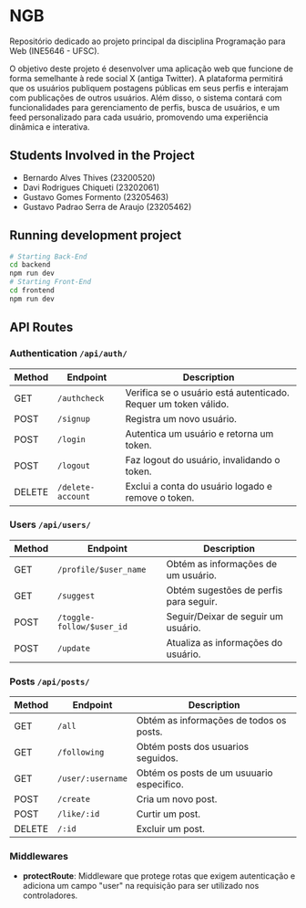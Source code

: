 # NGB

Repositório dedicado ao projeto principal da disciplina Programação para Web (INE5646 - UFSC).

O objetivo deste projeto é desenvolver uma aplicação web que funcione de forma semelhante à rede social X (antiga Twitter). A plataforma permitirá que os usuários publiquem postagens públicas em seus perfis e interajam com publicações de outros usuários. Além disso, o sistema contará com funcionalidades para gerenciamento de perfis, busca de usuários, e um feed personalizado para cada usuário, promovendo uma experiência dinâmica e interativa.

## Students Involved in the Project

- Bernardo Alves Thives (23200520)
- Davi Rodrigues Chiqueti (23202061)
- Gustavo Gomes Formento (23205463)
- Gustavo Padrao Serra de Araujo (23205462)

## Running development project

```bash
# Starting Back-End
cd backend
npm run dev
# Starting Front-End     
cd frontend
npm run dev
```

## API Routes

### Authentication ```/api/auth/```

| Method | Endpoint         | Description                                                      |
|--------|------------------|------------------------------------------------------------------|
| GET    | `/authcheck`     | Verifica se o usuário está autenticado. Requer um token válido.  |
| POST   | `/signup`        | Registra um novo usuário.                                        |
| POST   | `/login`         | Autentica um usuário e retorna um token.                         |
| POST   | `/logout`        | Faz logout do usuário, invalidando o token.                      |
| DELETE | `/delete-account`| Exclui a conta do usuário logado e remove o token.               |

### Users ```/api/users/```

| Method | Endpoint                     | Description                                                   |
|--------|----------------------        |---------------------------------------------------------------|
| GET    | `/profile/$user_name`        | Obtém as informações de um usuário.                           |
| GET    | `/suggest`                   | Obtém sugestões de perfis para seguir.                        |
| POST   | `/toggle-follow/$user_id`    | Seguir/Deixar de seguir um usuário.                           |
| POST   | `/update`                    | Atualiza as informações do usuário.                           |

### Posts ```/api/posts/```

| Method | Endpoint                     | Description                                                   |
|--------|----------------------        |---------------------------------------------------------------|
| GET    | `/all`                       | Obtém as informações de todos os posts.                       |
| GET    | `/following`                 | Obtém posts dos usuarios seguidos.                            |
| GET    | `/user/:username`            | Obtém os posts de um usuuario especifico.                     |
| POST   | `/create`                    | Cria um novo post.                                            |
| POST   | `/like/:id`                  | Curtir um post.                                               |
| DELETE | `/:id`                       | Excluir um post.                                              |

### Middlewares

- **protectRoute**: Middleware que protege rotas que exigem autenticação e adiciona um campo "user" na requisição para ser utilizado nos controladores.

